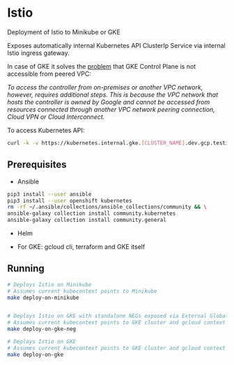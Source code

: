 # Istio

Deployment of Istio to Minikube or GKE

Exposes automatically internal Kubernetes API ClusterIp Service via internal Istio ingress gateway.

In case of GKE it solves the [problem](https://cloud.google.com/solutions/creating-kubernetes-engine-private-clusters-with-net-proxies) that GKE Control Plane is not accessible from peered VPC:

  _To access the controller from on-premises or another VPC network, however, requires additional steps. This is because the VPC network that hosts the controller is owned by Google and cannot be accessed from resources connected through another VPC network peering connection, Cloud VPN or Cloud Interconnect._

To access Kubernetes API:

```bash
curl -k -v https://kubernetes.internal.gke.[CLUSTER_NAME].dev.gcp.testing/version
```

## Prerequisites

* Ansible

```bash
pip3 install --user ansible
pip3 install --user openshift kubernetes
rm -rf ~/.ansible/collections/ansible_collections/community && \
ansible-galaxy collection install community.kubernetes
ansible-galaxy collection install community.general
```

* Helm

* For GKE: gcloud cli, terraform and GKE itself

## Running

```bash
# Deploys Istio on Minikube
# Assumes current kubecontext points to Minikube
make deploy-on-minikube


# Deploys Istio on GKE with standalone NEGs exposed via External Global HTTPS LoadBalancer for external provisioning
# Assumes current kubecontext points to GKE cluster and gcloud context to project where GKE cluster is deployed
make deploy-on-gke-neg

# Deploys Istio on GKE
# Assumes current kubecontext points to GKE cluster and gcloud context to project where GKE cluster is deployed
make deploy-on-gke
```
